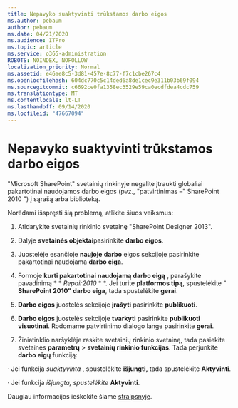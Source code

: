 ```yaml
---
title: Nepavyko suaktyvinti trūkstamos darbo eigos
ms.author: pebaum
author: pebaum
ms.date: 04/21/2020
ms.audience: ITPro
ms.topic: article
ms.service: o365-administration
ROBOTS: NOINDEX, NOFOLLOW
localization_priority: Normal
ms.assetid: e46ae8c5-3d81-457e-8c77-f7c1cbe267c4
ms.openlocfilehash: 604dc770c5c14ded6a8de1cec9e311b03b69f094
ms.sourcegitcommit: c6692ce0fa1358ec3529e59ca0ecdfdea4cdc759
ms.translationtype: MT
ms.contentlocale: lt-LT
ms.lasthandoff: 09/14/2020
ms.locfileid: "47667094"
---
```

# <a name="missing-workflow-failed-to-activate"></a>Nepavyko suaktyvinti trūkstamos darbo eigos

"Microsoft SharePoint" svetainių rinkinyje negalite įtraukti globaliai pakartotinai naudojamos darbo eigos (pvz., "patvirtinimas –" SharePoint 2010 ") į sąrašą arba biblioteką.
  
Norėdami išspręsti šią problemą, atlikite šiuos veiksmus: 
  
1. Atidarykite svetainių rinkinio svetainę "SharePoint Designer 2013".
  
2. Dalyje **svetainės objektai**pasirinkite **darbo eigos**. 
  
3. Juostelėje esančioje **naujoje** **darbo** eigos sekcijoje pasirinkite pakartotinai naudojama **darbo eiga**. 
  
4. Formoje **kurti pakartotinai naudojamą darbo eigą** , parašykite pavadinimą * * *Repair2010* * *. Jei turite **platformos tipą**, spustelėkite " **SharePoint 2010" darbo eiga**, tada spustelėkite **gerai**. 
  
1. **Darbo eigos** juostelės sekcijoje **įrašyti** pasirinkite **publikuoti**. 
  
2. **Darbo eigos** juostelės sekcijoje **tvarkyti** pasirinkite **publikuoti visuotinai**. Rodomame patvirtinimo dialogo lange pasirinkite **gerai**. 
  
3. Žiniatinklio naršyklėje raskite svetainių rinkinio svetainę, tada pasiekite svetainės **parametrų** \> **svetainių rinkinio funkcijas**. Tada perjunkite **darbo eigų** funkciją: 
  
· Jei funkcija  *suaktyvinta*  , spustelėkite **išjungti,** tada spustelėkite **Aktyvinti**. 
  
· Jei funkcija  *išjungta, spustelėkite* **Aktyvinti**. 
  
Daugiau informacijos ieškokite šiame [straipsnyje](https://go.microsoft.com/fwlink/?linkid=2047770&amp;clcid=0x409).
  


